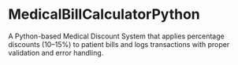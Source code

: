 # MedicalBillCalculatorPython
A Python-based Medical Discount System that applies percentage discounts (10–15%) to patient bills and logs transactions with proper validation and error handling.
